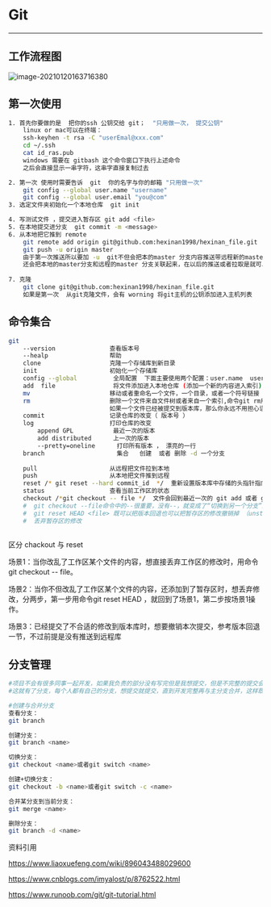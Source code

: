 # Git

------

## 工作流程图

![image-20210120163716380](C:\Users\Hexinan_cp\AppData\Roaming\Typora\typora-user-images\image-20210120163716380.png)

## 第一次使用

```bash
1. 首先你要做的是  把你的ssh 公钥交给 git；  "只用做一次， 提交公钥"  
	linux or mac可以在终端：
	ssh-keyhen -t rsa -C "userEmal@xxx.com"
	cd ~/.ssh
	cat id_ras.pub
	windows 需要在 gitbash 这个命令窗口下执行上述命令
	之后会直接显示一串字符，这串字直接复制过去

2. 第一次 使用时需要告诉  git  你的名字与你的邮箱 "只用做一次"
	git config --global user.name "username"
	git config --global user.email "you@com"
3. 选定文件夹初始化一个本地仓库  git init

4. 写测试文件 ，提交进入暂存区 git add <file>
5. 在本地提交进分支  git commit -m <message>
6. 从本地把它推到 remote 
	git remote add origin git@github.com:hexinan1998/hexinan_file.git   从本地到远程关联github服务器 （只须关联一次）
	git push -u origin master
	由于第一次推送所以要加 -u  git不但会把本的master 分支内容推送带远程新的master分支
	还会把本地的master分支和远程的master 分支关联起来，在以后的推送或者拉取是就可以直接简化命令
	
7. 克隆
	git clone git@github.com:hexinan1998/hexinan_file.git
	如果是第一次  从git克隆文件，会有 worning 将git主机的公钥添加进入主机列表
```

## 命令集合

```bash
git  	
	--version 				查看版本号
	--healp					帮助
	clone 					克隆一个存储库到新目录
	init  					初始化一个存储库
	config --global  	 	 全局配置  下面主要使用两个配置：user.name  user.email
	add  file   		 	 将文件添加进入本地仓库 (添加一个新的内容进入索引)
	mv  					移动或者重命名一个文件，一个目录，或者一个符号链接
	rm  					删除一个文件来自文件树或者来自一个索引,命令git rm用于删除一个文件。
					    	如果一个文件已经被提交到版本库，那么你永远不用担心误删，但是要小心，你只能恢复文件到最新版本 
	commit 					记录仓库的改变（ 版本号 ）
	log  				 	打印仓库的改变
		append GPL  	 	 最近一次的版本
		add distributed   	 上一次的版本
		--pretty=oneline      打印所有版本 ， 漂亮的一行
	branch                    集合   创建  或者 删除 -d 一个分支
	
	pull  					从远程把文件拉到本地
	push  					从本地把文件推到远程
	reset /* git reset --hard commit_id  */  重新设置版本库中存储的头指针指向  想要指向的版本;
	status   				查看当前工作区的状态
	checkout /*git checkout -- file */  文件会回到最近一次的 git add 或者 git commit 的状态 丢弃工作区的修改
	#  git checkout --file命令中的--很重要，没有--，就变成了“切换到另一个分支”的命令，我们在后面的分支管理中会再次遇到git checkout命令。
	#  git reset HEAD <file> 既可以把版本回退也可以把暂存区的修改撤销掉 （unstage）ex
	#  丢弃暂存区的修改
	
```

区分 chackout 与  reset

场景1：当你改乱了工作区某个文件的内容，想直接丢弃工作区的修改时，用命令git checkout -- file。

场景2：当你不但改乱了工作区某个文件的内容，还添加到了暂存区时，想丢弃修改，分两步，第一步用命令git reset HEAD <file>，就回到了场景1，第二步按场景1操作。

场景3：已经提交了不合适的修改到版本库时，想要撤销本次提交，参考版本回退一节，不过前提是没有推送到远程库

## 分支管理

```bash
#项目不会有很多同事一起开发，如果我负责的部分没有写完但是我想提交，但是不完整的提交会对其他同事的部分。
#这就有了分支，每个人都有自己的分支，想提交就提交，直到开发完整再与主分支合并，这样既安全有不会影响别人开发。

#创建与合并分支
查看分支： 
git branch

创建分支： 
git branch <name>

切换分支： 
git checkout <name>或者git switch <name>

创建+切换分支： 
git checkout -b <name>或者git switch -c <name>

合并某分支到当前分支： 
git merge <name>

删除分支： 
git branch -d <name>
```

资料引用

https://www.liaoxuefeng.com/wiki/896043488029600

https://www.cnblogs.com/imyalost/p/8762522.html

https://www.runoob.com/git/git-tutorial.html